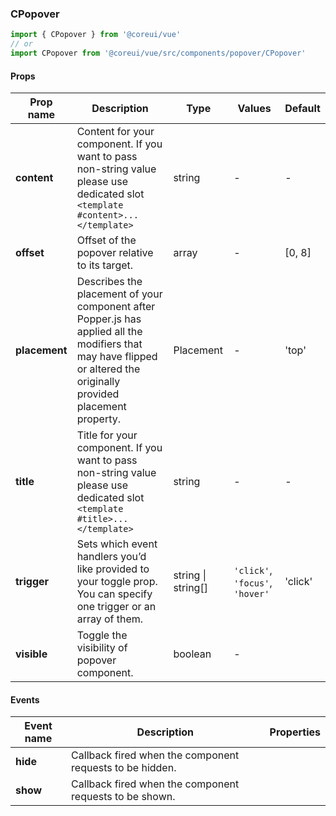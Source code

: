 ### CPopover

```jsx
import { CPopover } from '@coreui/vue'
// or
import CPopover from '@coreui/vue/src/components/popover/CPopover'
```

#### Props

| Prop name     | Description                                                                                                                                                          | Type               | Values                          | Default |
| ------------- | -------------------------------------------------------------------------------------------------------------------------------------------------------------------- | ------------------ | ------------------------------- | ------- |
| **content**   | Content for your component. If you want to pass non-string value please use dedicated slot `<template #content>...</template>`                                       | string             | -                               | -       |
| **offset**    | Offset of the popover relative to its target.                                                                                                                        | array              | -                               | [0, 8]  |
| **placement** | Describes the placement of your component after Popper.js has applied all the modifiers that may have flipped or altered the originally provided placement property. | Placement          | -                               | 'top'   |
| **title**     | Title for your component. If you want to pass non-string value please use dedicated slot `<template #title>...</template>`                                           | string             | -                               | -       |
| **trigger**   | Sets which event handlers you’d like provided to your toggle prop. You can specify one trigger or an array of them.                                                  | string \| string[] | `'click'`, `'focus'`, `'hover'` | 'click' |
| **visible**   | Toggle the visibility of popover component.                                                                                                                          | boolean            | -                               |         |

#### Events

| Event name | Description                                              | Properties |
| ---------- | -------------------------------------------------------- | ---------- |
| **hide**   | Callback fired when the component requests to be hidden. |
| **show**   | Callback fired when the component requests to be shown.  |
